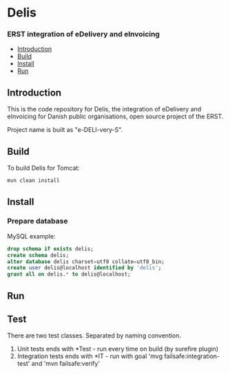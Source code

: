 # Delis 

### ERST integration of eDelivery and eInvoicing 


* [Introduction](#introduction)
* [Build](#build)
* [Install](#install)
* [Run](#run)
		  
## Introduction

This is the code repository for Delis, the integration of eDelivery and eInvoicing for Danish public organisations, open source project of the ERST.

Project name is built as "e-DELI-very-S".

## Build

To build Delis for Tomcat:

    mvn clean install

## Install

### Prepare database

MySQL example:

```sql
drop schema if exists delis;
create schema delis;
alter database delis charset=utf8 collate=utf8_bin; 
create user delis@localhost identified by 'delis';
grant all on delis.* to delis@localhost;
```

## Run

## Test
There are two test classes. Separated by naming convention.
1. Unit tests ends with *Test - run every time on build (by surefire plugin)
2. Integration tests ends with *IT - run with goal 'mvg failsafe:integration-test' and 'mvn failsafe:verify'

